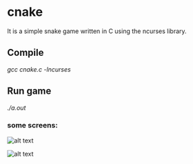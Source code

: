 # cnake

It is a simple snake game written in C using the ncurses library.

## Compile
*gcc cnake.c -lncurses*

## Run game
*./a.out*

### some screens:
![alt text](https://github.com/schier-jonasz/cnake/tree/main/screens/game.png "running game")

![alt text](https://github.com/schier-jonasz/cnake/tree/main/screens/scores.png "scores")
